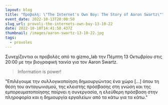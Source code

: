 ```yaml
---
layout: blog
title: "Προβολή: \"The Internet's Own Boy: The Story of Aaron Swartz\""
event_date: 2022-10-13T20:00:50
slug_url: provoli-the-internets-own-boy-13-10-22
date: 2022-10-10T14:41:50.437Z
thumbnail: /images/aaron-swartz-13-10-22.jpg
tags:
  - provoles
---
```

Συνεχίζοντια οι προβολές από το gizmo_lab την Πέμπτη 13 Οκτωβρίου στις 20:00 με την βιογραφική ταινία για τον Aaron Swartz.

> Information is power!

"Επιλέγουμε την συλλογικοποίηση δημιουργώντας ένα χώρο [...] όπου τη θέση του ανταγωνισμού, της κλειστής πρόσβασης στη γνώση και της εμπορευματοποίησης παίρνει η συνεργασία, η ελεύθερη πρόσβαση στην πληροφορία και η δημιουργία εργαλείων από τα κάτω για τα κάτω."